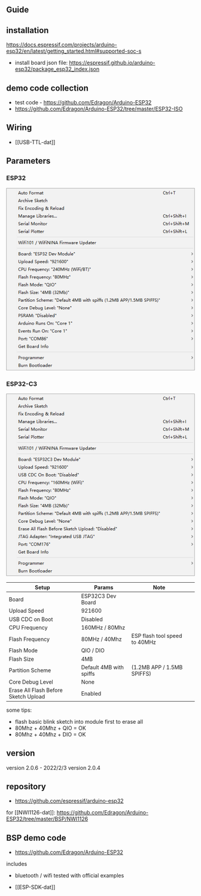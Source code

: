 

## Guide 


## installation 

https://docs.espressif.com/projects/arduino-esp32/en/latest/getting_started.html#supported-soc-s

- install board json file: https://espressif.github.io/arduino-esp32/package_esp32_index.json

## demo code collection 

- test code - https://github.com/Edragon/Arduino-ESP32
- https://github.com/Edragon/Arduino-ESP32/tree/master/ESP32-ISO

## Wiring 

- [[USB-TTL-dat]]


## Parameters

### ESP32 

![](52-27-16-05-01-2023.png)

### ESP32-C3

![](18-04-16-05-06-2023.png)


| Setup                                | Params                  | Note                          |     |
| ------------------------------------ | ----------------------- | ----------------------------- | --- |
| Board                                | ESP32C3 Dev Board       |                               |     |
| Upload Speed                         | 921600                  |                               |     |
| USB CDC on Boot                      | Disabled                |                               |     |
| CPU Frequency                        | 160MHz / 80Mhz          |                               |     |
| Flash Frequency                      | 80MHz / 40Mhz           | ESP flash tool speed to 40MHz |     |
| Flash Mode                           | QIO / DIO               |                               |     |
| Flash Size                           | 4MB                     |                               |     |
| Partition Scheme                     | Default 4MB with spiffs | (1.2MB APP / 1.5MB SPIFFS)    |     |
| Core Debug Level                     | None                    |                               |     |
| Erase All Flash Before Sketch Upload | Enabled                 |                               |     |


some tips:
- flash basic blink sketch into module first to erase all
- 80Mhz + 40Mhz + QIO = OK 
- 80Mhz + 40Mhz + DIO = OK 

## version 

version 2.0.6 - 2022/2/3
version 2.0.4

## repository
- https://github.com/espressif/arduino-esp32

for [[NWI1126-dat]]: https://github.com/Edragon/Arduino-ESP32/tree/master/BSP/NWI1126

## BSP demo code 

- https://github.com/Edragon/Arduino-ESP32

includes
- bluetooth / wifi tested with official examples


- [[ESP-SDK-dat]]



